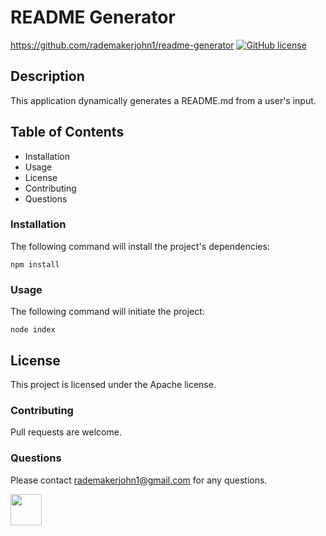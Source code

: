 
# README Generator
https://github.com/rademakerjohn1/readme-generator
[![GitHub license](https://img.shields.io/badge/license-Apache-blue.svg)](https://github.com/rademakerjohn1/readme-generator)

## Description
This application dynamically generates a README.md from a user's input.

## Table of Contents
* Installation
* Usage
* License
* Contributing
* Questions

### Installation
The following command will install the project's dependencies:

```
npm install
```

### Usage
The following command will initiate the project:

```
node index
```

## License

This project is licensed under the Apache license.

### Contributing
Pull requests are welcome.

### Questions
Please contact rademakerjohn1@gmail.com for any questions.

<img src="https://github.com/rademakerjohn1.png" width="50"></img>
